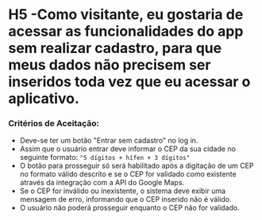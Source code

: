# H5 -Como visitante, eu gostaria de acessar as funcionalidades do app sem realizar cadastro, para que meus dados não precisem ser inseridos toda vez que eu acessar o aplicativo.

### **Critérios de Aceitação:**

- Deve-se ter um botão "Entrar sem cadastro" no log in.
- Assim que o usuário entrar deve informar o CEP da sua cidade no seguinte formato:
  `"5 dígitos + hífen + 3 dígitos"`
- O botão para prosseguir só será habilitado após a digitação de um CEP no formato válido descrito e se o CEP for validado como existente através da integração com a API do Google Maps.
- Se o CEP for inválido ou inexistente, o sistema deve exibir uma mensagem de erro, informando que o CEP inserido não é válido.
- O usuário não poderá prosseguir enquanto o CEP não for validado.
